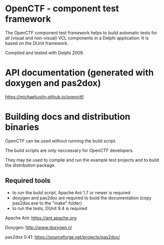# OpenCTF - component test framework

The OpenCTF component test framework helps to build automatic tests for all (visual and non-visual) VCL components in a Delphi application. It is based on the DUnit framework.

Compiled and tested with Delphi 2009.

# API documentation (generated with doxygen and pas2dox) #

https://michaeljustin.github.io/openctf/

# Building docs and distribution binaries # 

OpenCTF can be used without running the build script.

The build scripts are only neccessary for OpenCTF developers.

They may be used to compile and run the example test projects
and to build the distribution package.

## Required tools ##

- to run the build script, Apache Ant 1.7 or newer is required
- doxygen and pas2dox are required to build the documentation (copy pas2dox.exe to the "make" folder)
- to run the tests, DUnit 9.4 is required

Apache Ant: 
https://ant.apache.org

Doxygen:
http://www.doxygen.nl

pas2dox 0.41:
https://sourceforge.net/projects/pas2dox/

